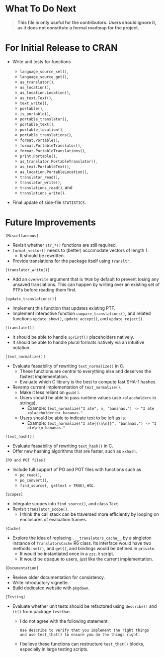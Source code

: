 # What To Do Next

> **This file is only useful for the contributors. Users should ignore it, as
> it does not constitute a formal roadmap for the project.**

# For Initial Release to CRAN

- Write unit tests for functions
  - `language_source_set()`,
  - `language_source_get()`,
  - `as_translator()`,
  - `as_location()`,
  - `as_location.Location()`,
  - `as_text.Text()`,
  - `text_write()`,
  - `portable()`,
  - `is_portable()`,
  - `portable_translator()`,
  - `portable_text()`,
  - `portable_location()`,
  - `portable_translations()`,
  - `format.Portable()`,
  - `format.PortableTranslator()`,
  - `format.PortableTranslations()`,
  - `print.Portable()`,
  - `as_translator.PortableTranslator()`,
  - `as_text.PortableText()`,
  - `as_location.PortableLocation()`,
  - `translator_read()`,
  - `translator_write()`,
  - `translations_read()`, and
  - `translations_write()`.

- Final update of side-file `STATISTICS`.

# Future Improvements

`[Miscellaneous]`
- Revisit whether `str_*()` functions are still required.
- `format_vector()` needs to (better) accomodate vectors of length 1.
  - It should be rewritten.
- Provide translations for the package itself using `transltr`.

`[translator_write()]`
- Add an `overwrite` argument that is `TRUE` by default to prevent losing any
  unsaved translations. This can happen by writing over an existing set of PTFs
  before reading them first.

`[update_translations()]`
- Implement this function that updates existing PTF.
- Implement interactive function `compare_translations()`, and related
  functions `update_show()`, `update_accept()`, and `update_reject()`.

`[translate()]`
- It should be able to handle `sprintf()` placeholders natively.
- It should be able to handle plural formats natively via an intuitive notation.

`[text_normalize()]`
- Evaluate feasability of rewriting `text_normalize()` in C.
  - These functions are central to everything else and deserves the fastest implementation.
  - Evaluate which C library is the best to compute fast SHA-1 hashes.
- Revamp current implementation of `text_normalize()`.
  - Make it less reliant on `gsub()`.
  - Users should be able to pass runtime values (use `<placeholder>` in strings).
    - Example: `text_normalize("I ate", n, "bananas.") -> "I ate <placeholder:n> bananas."`
  - Users should be able to indicate text to be left as is.
    - Example: `text_normalize("I ate{{\n\n}}", "bananas.") -> "I ate\n\n bananas."`

`[text_hash()]`
- Evaluate feasability of rewriting `text_hash()` in C.
- Offer new hashing algorithms that are faster, such as `xxhash`.

`[PO and POT files]`
- Include full support of PO and POT files with functions such as
  - `po_read()`,
  - `po_convert()`,
  - `find_source(, gettext = TRUE)`, etc.

`[Scopes]`
- Integrate scopes into `find_source()`, and class `Text`.
- Revisit `translator_scope()`.
  - I think the call stack can be traversed more efficiently by looping
    on enclosures of evaluation frames.

`[Cache]`
- Explore the idea of replacing `.__translators_cache__` by a singleton
  instance of `TranslatorsCache` R6 class. Its interface would have two methods:
  `set()`, and `get()`, and bindings would be defined in `private`.
  - It would be instantiated once in a `zzz.R` script.
  - It would be opaque to users, just like the current implementation.

`[Documentation]`
- Review older documentation for consistency.
- Write introductory vignette.
- Build dedicated website with `pkgdown`.

`[Testing]`
- Evaluate whether unit tests should be refactored using `describe()` and `it()`
  from package `testthat`.
  - I do not agree with the following statement:

    ```
    Use describe to verify that you implement the right things
    and use test_that() to ensure you do the things right.
    ```

  - I believe these functions can restructure `test_that()` blocks, especially
    in large testing scripts.
